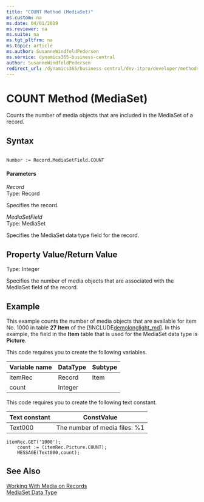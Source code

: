 ```yaml
---
title: "COUNT Method (MediaSet)"
ms.custom: na
ms.date: 04/01/2019
ms.reviewer: na
ms.suite: na
ms.tgt_pltfrm: na
ms.topic: article
ms.author: SusanneWindfeldPedersen
ms.service: dynamics365-business-central
author: SusanneWindfeldPedersen
redirect_url: /dynamics365/business-central/dev-itpro/developer/methods-auto/library
---
```


 

# COUNT Method (MediaSet)
Counts the number of media objects that are included in the MediaSet of a record.

## Syntax  

```  

Number := Record.MediaSetField.COUNT  
```  

#### Parameters  
 *Record*  
 Type: Record  

 Specifies the record.  

 *MediaSetField*  
 Type: MediaSet  

 Specifies the MediaSet data type field for the record.  

## Property Value/Return Value  
 Type: Integer  

 Specifies the number of media objects that are associated with the MediaSet field of the record.  

## Example  
 This example counts the number of media objects that are available for item No. 1000 in table **27 Item** of the  [!INCLUDE[demolonglight_md](../includes/demolonglight_md.md)]. In this example, the field in the **Item** table that is used for the MediaSet data type is **Picture**.  

This code requires you to create the following variables.

|Variable name|DataType|Subtype|  
|-------------------|--------------|-------------|  
|itemRec|Record|Item|  
|count|Integer||  

 This code requires you to create the following text constant.  

|  Text constant  |  ConstValue  |  
|-----------------|--------------|  
|Text000|The number of media files: %1|  

```  
itemRec.GET('1000');  
    count := (itemRec.Picture.COUNT);  
    MESSAGE(Text000,count);  
```  

## See Also  
[Working With Media on Records](../devenv-working-with-media-on-records.md)  
[MediaSet Data Type](../datatypes/devenv-MediaSet-Data-Type.md)  
